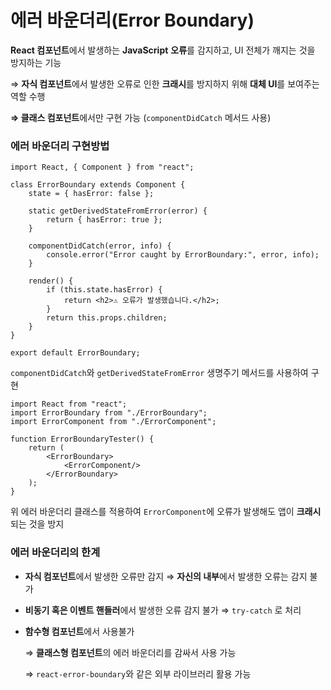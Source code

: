 # 에러 바운더리(Error Boundary)

**React 컴포넌트**에서 발생하는 **JavaScript** **오류**를 감지하고, UI 전체가 깨지는 것을 방지하는 기능

⇒ **자식 컴포넌트**에서 발생한 오류로 인한 **크래시**를 방지하지 위해 **대체 UI**를 보여주는 역할 수행

**⇒ 클래스 컴포넌트**에서만 구현 가능 (`componentDidCatch` 메서드 사용)

### 에러 바운더리 구현방법

```tsx
import React, { Component } from "react";

class ErrorBoundary extends Component {
	state = { hasError: false };

	static getDerivedStateFromError(error) {
		return { hasError: true };
	}

	componentDidCatch(error, info) {
		console.error("Error caught by ErrorBoundary:", error, info);
	}

	render() {
		if (this.state.hasError) {
			return <h2>⚠️ 오류가 발생했습니다.</h2>;
		}
		return this.props.children;
	}
}

export default ErrorBoundary;
```

`componentDidCatch`와 `getDerivedStateFromError` 생명주기 메서드를 사용하여 구현

```tsx
import React from "react";
import ErrorBoundary from "./ErrorBoundary";
import ErrorComponent from "./ErrorComponent";

function ErrorBoundaryTester() {
	return (
		<ErrorBoundary>
			<ErrorComponent/>
		</ErrorBoundary>
	);
}
```

위 에러 바운더리 클래스를 적용하여 `ErrorComponent`에 오류가 발생해도 앱이 **크래시**되는 것을 방지

### 에러 바운더리의 한계

- **자식 컴포넌트**에서 발생한 오류만 감지 ⇒ **자신의 내부**에서 발생한 오류는 감지 불가
- **비동기 혹은 이벤트 핸들러**에서 발생한 오류 감지 불가 ⇒ `try-catch` 로 처리
- **함수형 컴포넌트**에서 사용불가
    
    ⇒ **클래스형 컴포넌트**의 에러 바운더리를 감싸서 사용 가능
    
    ⇒ `react-error-boundary`와 같은 외부 라이브러리 활용 가능